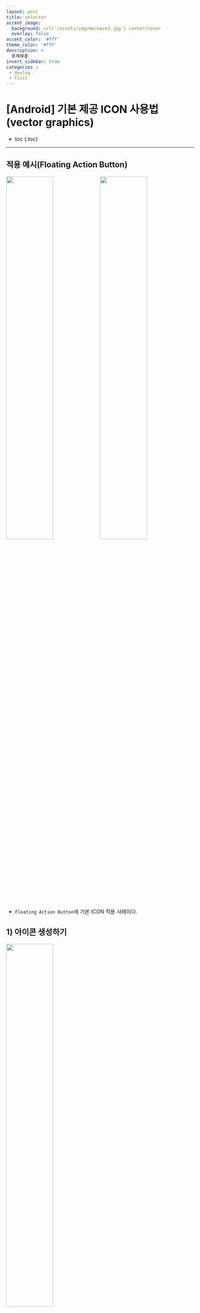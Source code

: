 ```yaml
---
layout: post
title: selector 
accent_image: 
  background: url('/assets/img/me/wave3.jpg') center/cover
  overlay: false
accent_color: '#fff'
theme_color: '#fff'
description: >
  문제해결
invert_sidebar: true
categories :
 - devlog	
 - fixit
---
```


# [Android] 기본 제공 ICON  사용법 (vector graphics)

* toc
{:toc}
---

## 적용 예시(Floating Action Button)


<img src = "https://softychoo.github.io/assets/img/blog/image-20230809162727862.png" width = "50%"><img src = "https://softychoo.github.io/assets/img/blog/image-20230809160905342.png" width = "50%">
- `Floating Action Button`에 기본 ICON 적용 사례이다.


## 1) 아이콘 생성하기

<img src = "https://softychoo.github.io/assets/img/blog/image-20230809161526008.png" width = "50%">

* res/**drawable** 우클릭 후 **VectorAsset**클릭!

---

## 2) 아이콘 선택


<img src = "https://softychoo.github.io/assets/img/blog/image-20230809161936169.png" >

- **Clip art** 버튼을 눌러 원하는 아이콘을 선택해주자

<img src = "https://softychoo.github.io/assets/img/blog/image-20230809162407690.png" >

- 필자는 추가버튼을 만들어 줄 계획이라  `add` 아이콘을 선택해주었다.

---

## 3) 적용

```xml
<com.google.android.material.floatingactionbutton.FloatingActionButton
        ...
        android:src="@drawable/baseline_add_24"
        ...                                                               
        />
```

- 생성된 아이콘을 적용해주자!

- 필자는 버튼에 넣어주기 위해서 버튼에 다음의 코드를 추가해주었다.

